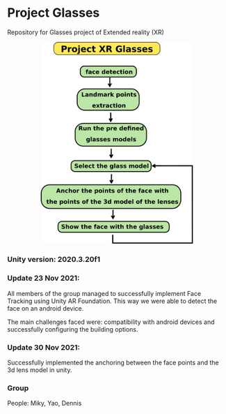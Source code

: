 # Project Glasses

Repository for Glasses project of Extended reality (XR)


<p align="center">
<img src="imgs_/drawing.png" alt="Flowchart" width="350"/>
</p>


### Unity version: 2020.3.20f1

### Update 23 Nov 2021:

All members of the group managed to successfully implement Face Tracking using Unity AR Foundation. This way we were able to detect the face on an android device. 

The main challenges faced were: compatibility with android devices and successfully configuring the building options. 


### Update 30 Nov 2021:

Successfully implemented the anchoring between the face points and the 3d lens model in unity.



### Group

People: Miky, Yao, Dennis


